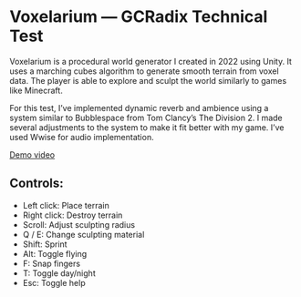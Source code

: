 # Voxelarium — GCRadix Technical Test

Voxelarium is a procedural world generator I created in 2022 using Unity. It uses a marching cubes algorithm to generate smooth terrain from voxel data. The player is able to explore and sculpt the world similarly to games like Minecraft.

For this test, I’ve implemented dynamic reverb and ambience using a system similar to Bubblespace from Tom Clancy’s The Division 2. I made several adjustments to the system to make it fit better with my game. I’ve used Wwise for audio implementation.

[Demo video](https://www.youtube.com/watch?v=JR7tixQZTDM&list=PLfMqljHYxGDfM00m6RIXdO7yIPh8yCjw7&ab_channel=FinnMitchell-Anyon)

## Controls:

- Left click: Place terrain
- Right click: Destroy terrain
- Scroll: Adjust sculpting radius
- Q / E: Change sculpting material
- Shift: Sprint
- Alt: Toggle flying
- F: Snap fingers
- T: Toggle day/night
- Esc: Toggle help
